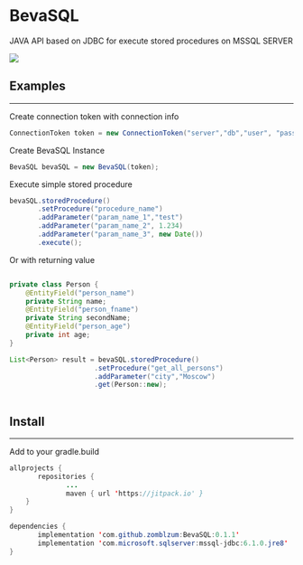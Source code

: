 # BevaSQL

JAVA API based on JDBC for execute stored procedures on MSSQL SERVER

[![](https://jitpack.io/v/zomblzum/BevaSQL.svg)](https://jitpack.io/#zomblzum/BevaSQL)

## Examples
--------

Create connection token with connection info
```java
ConnectionToken token = new ConnectionToken("server","db","user", "password");
```

Create BevaSQL Instance
```java
BevaSQL bevaSQL = new BevaSQL(token);
```

Execute simple stored procedure
```java
bevaSQL.storedProcedure()
       .setProcedure("procedure_name")
       .addParameter("param_name_1","test")
       .addParameter("param_name_2", 1.234)
       .addParameter("param_name_3", new Date())
       .execute();
```

Or with returning value

```java

private class Person {
    @EntityField("person_name")
    private String name;
    @EntityField("person_fname")
    private String secondName;
    @EntityField("person_age")
    private int age;
}

List<Person> result = bevaSQL.storedProcedure()
                     .setProcedure("get_all_persons")
                     .addParameter("city","Moscow")
                     .get(Person::new);
        
```

## Install
--------
Add to your gradle.build

```java
allprojects {
       repositories {
              ...
              maven { url 'https://jitpack.io' }
	}
}

dependencies {
       implementation 'com.github.zomblzum:BevaSQL:0.1.1'
       implementation 'com.microsoft.sqlserver:mssql-jdbc:6.1.0.jre8'
}
```
